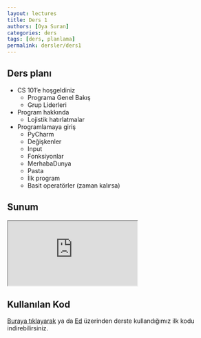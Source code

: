 ```yaml
---
layout: lectures
title: Ders 1
authors: [Oya Suran]
categories: ders
tags: [ders, planlama]
permalink: dersler/ders1
---
```


## Ders planı
- CS 101’e hoşgeldiniz
    - Programa Genel Bakış
    - Grup Liderleri
- Program hakkında
    - Lojistik hatırlatmalar
- Programlamaya giriş
    - PyCharm
    - Değişkenler
    - Input
    - Fonksiyonlar
    - MerhabaDunya
    - Pasta
    - İlk program
    - Basit operatörler (zaman kalırsa)




## Sunum
<iframe src="https://docs.google.com/presentation/d/1D5zBoLR31i5O7KVm2VUPhMLHxqxgKANm/edit?usp=sharing&ouid=116596460431170464341&rtpof=true&sd=true"></iframe>


## Kullanılan Kod
[Buraya tıklayarak](https://drive.google.com/drive/folders/1HPyG9w2dBv-FlYh3w7NhX4V8PSqlDnfn?usp=sharing) ya da [Ed](https://edstem.org/us/courses/4754/lessons/10614) üzerinden 
derste kullandığımız ilk kodu indirebilirsiniz.
